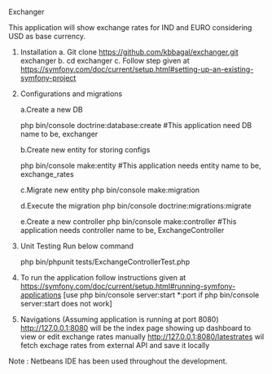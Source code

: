Exchanger

This application will show exchange rates for IND and EURO considering USD as base currency.

1. Installation
    a. Git clone https://github.com/kbbagal/exchanger.git exchanger
    b. cd exchanger 
    c. Follow step given at
	   https://symfony.com/doc/current/setup.html#setting-up-an-existing-symfony-project

2. Configurations and migrations

	a.Create a new DB

	  php bin/console doctrine:database:create
	  #This application need DB name to be, exchanger

	b.Create new entity for storing configs

	  php bin/console make:entity
	  #This application needs entity name to be, exchange_rates

	c.Migrate new entity
		  php bin/console make:migration

	d.Execute the migration	
		  php bin/console doctrine:migrations:migrate
	
	e.Create a new controller
		  php bin/console make:controller
		  #This application needs controller name to be, ExchangeController

3. Unit Testing
   Run below command
   
	php bin/phpunit tests/ExchangeControllerTest.php
   
4. To run the application follow instructions given at https://symfony.com/doc/current/setup.html#running-symfony-applications
   [use php bin/console server:start *:port if php bin/console server:start does not work]	
   
5. Navigations (Assuming application is running at port 8080)
   http://127.0.0.1:8080 will be the index page showing up dashboard to view or edit exchange rates manually
   http://127.0.0.1:8080/latestrates wil fetch exchage rates from external API and save it locally

Note : Netbeans IDE has been used throughout the development.   